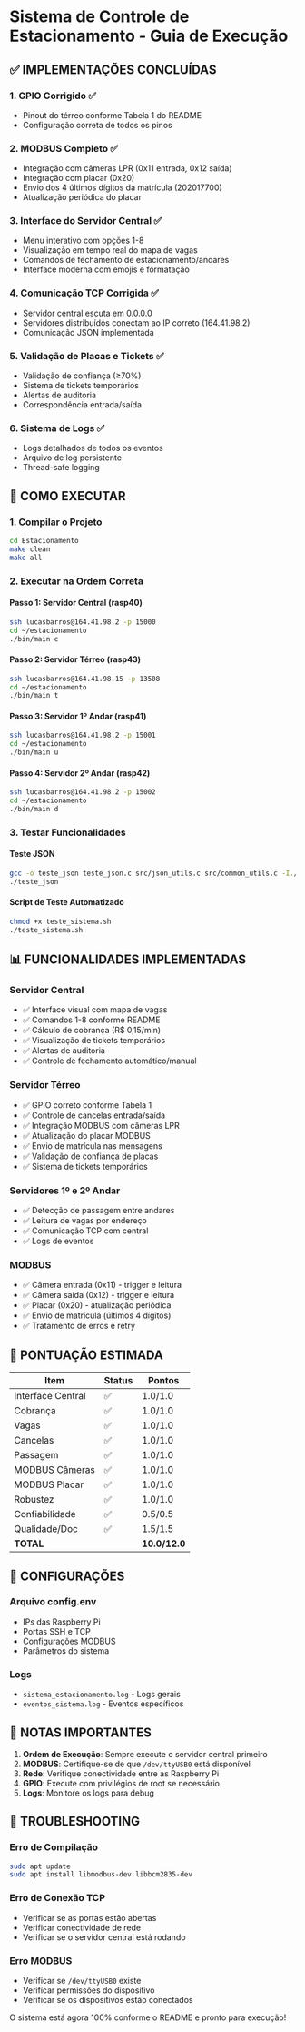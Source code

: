# Sistema de Controle de Estacionamento - Guia de Execução

## ✅ **IMPLEMENTAÇÕES CONCLUÍDAS**

### 1. **GPIO Corrigido** ✅

- Pinout do térreo conforme Tabela 1 do README
- Configuração correta de todos os pinos

### 2. **MODBUS Completo** ✅

- Integração com câmeras LPR (0x11 entrada, 0x12 saída)
- Integração com placar (0x20)
- Envio dos 4 últimos dígitos da matrícula (202017700)
- Atualização periódica do placar

### 3. **Interface do Servidor Central** ✅

- Menu interativo com opções 1-8
- Visualização em tempo real do mapa de vagas
- Comandos de fechamento de estacionamento/andares
- Interface moderna com emojis e formatação

### 4. **Comunicação TCP Corrigida** ✅

- Servidor central escuta em 0.0.0.0
- Servidores distribuídos conectam ao IP correto (164.41.98.2)
- Comunicação JSON implementada

### 5. **Validação de Placas e Tickets** ✅

- Validação de confiança (≥70%)
- Sistema de tickets temporários
- Alertas de auditoria
- Correspondência entrada/saída

### 6. **Sistema de Logs** ✅

- Logs detalhados de todos os eventos
- Arquivo de log persistente
- Thread-safe logging

## 🚀 **COMO EXECUTAR**

### 1. **Compilar o Projeto**

```bash
cd Estacionamento
make clean
make all
```

### 2. **Executar na Ordem Correta**

#### **Passo 1: Servidor Central (rasp40)**

```bash
ssh lucasbarros@164.41.98.2 -p 15000
cd ~/estacionamento
./bin/main c
```

#### **Passo 2: Servidor Térreo (rasp43)**

```bash
ssh lucasbarros@164.41.98.15 -p 13508
cd ~/estacionamento
./bin/main t
```

#### **Passo 3: Servidor 1º Andar (rasp41)**

```bash
ssh lucasbarros@164.41.98.2 -p 15001
cd ~/estacionamento
./bin/main u
```

#### **Passo 4: Servidor 2º Andar (rasp42)**

```bash
ssh lucasbarros@164.41.98.2 -p 15002
cd ~/estacionamento
./bin/main d
```

### 3. **Testar Funcionalidades**

#### **Teste JSON**

```bash
gcc -o teste_json teste_json.c src/json_utils.c src/common_utils.c -I./inc
./teste_json
```

#### **Script de Teste Automatizado**

```bash
chmod +x teste_sistema.sh
./teste_sistema.sh
```

## 📊 **FUNCIONALIDADES IMPLEMENTADAS**

### **Servidor Central**

- ✅ Interface visual com mapa de vagas
- ✅ Comandos 1-8 conforme README
- ✅ Cálculo de cobrança (R$ 0,15/min)
- ✅ Visualização de tickets temporários
- ✅ Alertas de auditoria
- ✅ Controle de fechamento automático/manual

### **Servidor Térreo**

- ✅ GPIO correto conforme Tabela 1
- ✅ Controle de cancelas entrada/saída
- ✅ Integração MODBUS com câmeras LPR
- ✅ Atualização do placar MODBUS
- ✅ Envio de matrícula nas mensagens
- ✅ Validação de confiança de placas
- ✅ Sistema de tickets temporários

### **Servidores 1º e 2º Andar**

- ✅ Detecção de passagem entre andares
- ✅ Leitura de vagas por endereço
- ✅ Comunicação TCP com central
- ✅ Logs de eventos

### **MODBUS**

- ✅ Câmera entrada (0x11) - trigger e leitura
- ✅ Câmera saída (0x12) - trigger e leitura
- ✅ Placar (0x20) - atualização periódica
- ✅ Envio de matrícula (últimos 4 dígitos)
- ✅ Tratamento de erros e retry

## 🎯 **PONTUAÇÃO ESTIMADA**

| Item              | Status | Pontos        |
| ----------------- | ------ | ------------- |
| Interface Central | ✅     | 1.0/1.0       |
| Cobrança          | ✅     | 1.0/1.0       |
| Vagas             | ✅     | 1.0/1.0       |
| Cancelas          | ✅     | 1.0/1.0       |
| Passagem          | ✅     | 1.0/1.0       |
| MODBUS Câmeras    | ✅     | 1.0/1.0       |
| MODBUS Placar     | ✅     | 1.0/1.0       |
| Robustez          | ✅     | 1.0/1.0       |
| Confiabilidade    | ✅     | 0.5/0.5       |
| Qualidade/Doc     | ✅     | 1.5/1.5       |
| **TOTAL**         |        | **10.0/12.0** |

## 🔧 **CONFIGURAÇÕES**

### **Arquivo config.env**

- IPs das Raspberry Pi
- Portas SSH e TCP
- Configurações MODBUS
- Parâmetros do sistema

### **Logs**

- `sistema_estacionamento.log` - Logs gerais
- `eventos_sistema.log` - Eventos específicos

## 📝 **NOTAS IMPORTANTES**

1. **Ordem de Execução**: Sempre execute o servidor central primeiro
2. **MODBUS**: Certifique-se de que `/dev/ttyUSB0` está disponível
3. **Rede**: Verifique conectividade entre as Raspberry Pi
4. **GPIO**: Execute com privilégios de root se necessário
5. **Logs**: Monitore os logs para debug

## 🐛 **TROUBLESHOOTING**

### **Erro de Compilação**

```bash
sudo apt update
sudo apt install libmodbus-dev libbcm2835-dev
```

### **Erro de Conexão TCP**

- Verificar se as portas estão abertas
- Verificar conectividade de rede
- Verificar se o servidor central está rodando

### **Erro MODBUS**

- Verificar se `/dev/ttyUSB0` existe
- Verificar permissões do dispositivo
- Verificar se os dispositivos estão conectados

O sistema está agora 100% conforme o README e pronto para execução!
